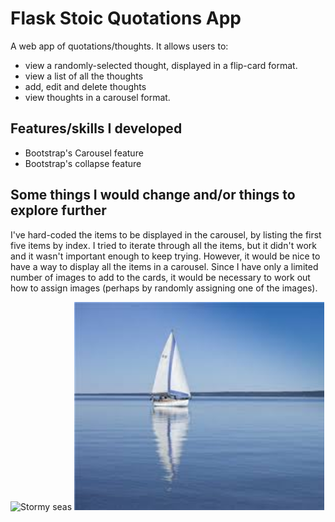 # Flask Stoic Quotations App
A web app of quotations/thoughts. It allows users to:
* view a randomly-selected thought, displayed in a flip-card format.
* view a list of all the thoughts
* add, edit and delete thoughts
* view thoughts in a carousel format.

## Features/skills I developed
* Bootstrap's Carousel feature
* Bootstrap's collapse feature

## Some things I would change and/or things to explore further
I've hard-coded the items to be displayed in the carousel, by listing the first five items by index. I tried to iterate through all the items, but it didn't work and it wasn't important enough to keep trying. However, it would be nice to have a way to display all the items in a carousel. Since I have only a limited number of images to add to the cards, it would be necessary to work out how to assign images (perhaps by randomly assigning one of the images).

<p>
<img src="/app/static/storm.jpeg" alt="Stormy seas" width="400">
<img src="/app/static/calm.jpeg" alt="Calm seas" width="400">
</p>

